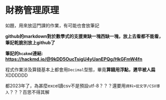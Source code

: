 # 財務管理原理

如題，用來放這門課的作業，有可能也會放筆記

**github的markdown對於數學式的支援東缺一塊西缺一塊，放上去看都不能看，筆記乾脆別放上github了**

**筆記的`hcakmd`連結:  https://hackmd.io/@9kDD5OucTsigU4yUanEPQg/HkGFmW4fn**

程式作業涉及算錢基本上都會用`Decimal`型態，畢竟**算錢用浮點，遲早被人扁**XDDDDDD

都2023年了，為甚麼excel讀csv不是預設utf-8？？？還要用`資料>從文字/CSV導入`？？？百思不得其解